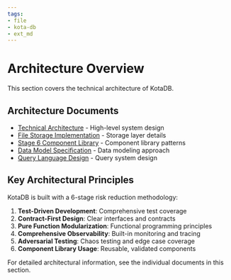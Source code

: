 ```yaml
---
tags:
- file
- kota-db
- ext_md
---
```

# Architecture Overview

This section covers the technical architecture of KotaDB.

## Architecture Documents

- [Technical Architecture](technical_architecture.md) - High-level system design
- [File Storage Implementation](filestorage_implementation.md) - Storage layer details  
- [Stage 6 Component Library](stage6_component_library.md) - Component library patterns
- [Data Model Specification](data_model_specification.md) - Data modeling approach
- [Query Language Design](query_language_design.md) - Query system design

## Key Architectural Principles

KotaDB is built with a 6-stage risk reduction methodology:

1. **Test-Driven Development**: Comprehensive test coverage
2. **Contract-First Design**: Clear interfaces and contracts  
3. **Pure Function Modularization**: Functional programming principles
4. **Comprehensive Observability**: Built-in monitoring and tracing
5. **Adversarial Testing**: Chaos testing and edge case coverage
6. **Component Library Usage**: Reusable, validated components

For detailed architectural information, see the individual documents in this section.